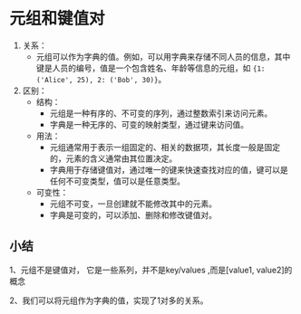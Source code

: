 # 元组和键值对



1. 关系：
   * 元组可以作为字典的值。例如，可以用字典来存储不同人员的信息，其中键是人员的编号，值是一个包含姓名、年龄等信息的元组，如 `{1: ('Alice', 25), 2: ('Bob', 30)}`。
2. 区别：
   * 结构：
     * 元组是一种有序的、不可变的序列，通过整数索引来访问元素。
     * 字典是一种无序的、可变的映射类型，通过键来访问值。
   * 用法：
     * 元组通常用于表示一组固定的、相关的数据项，其长度一般是固定的，元素的含义通常由其位置决定。
     * 字典用于存储键值对，通过唯一的键来快速查找对应的值，键可以是任何不可变类型，值可以是任意类型。
   * 可变性：
     * 元组不可变，一旦创建就不能修改其中的元素。
     * 字典是可变的，可以添加、删除和修改键值对。



## 小结

1、元组不是键值对， 它是一些系列，并不是key/values ,而是\[value1, value2]的概念

2、我们可以将元组作为字典的值，实现了1对多的关系。
